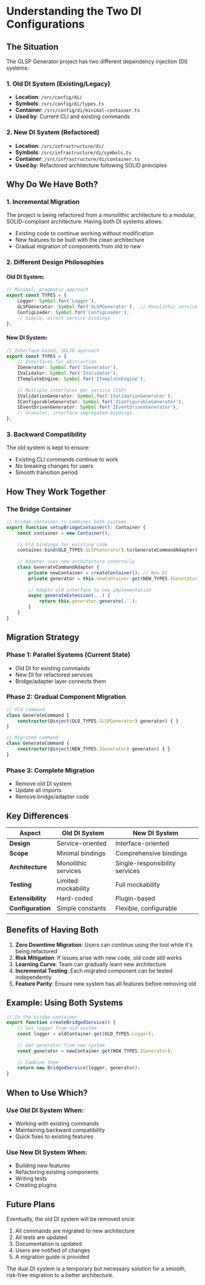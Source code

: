 # Understanding the Two DI Configurations

## The Situation

The GLSP Generator project has two different dependency injection (DI) systems:

### 1. **Old DI System** (Existing/Legacy)
- **Location**: `/src/config/di/`
- **Symbols**: `/src/config/di/types.ts`
- **Container**: `/src/config/di/minimal-container.ts`
- **Used by**: Current CLI and existing commands

### 2. **New DI System** (Refactored)
- **Location**: `/src/infrastructure/di/`
- **Symbols**: `/src/infrastructure/di/symbols.ts`
- **Container**: `/src/infrastructure/di/container.ts`
- **Used by**: Refactored architecture following SOLID principles

## Why Do We Have Both?

### 1. **Incremental Migration**
The project is being refactored from a monolithic architecture to a modular, SOLID-compliant architecture. Having both DI systems allows:
- Existing code to continue working without modification
- New features to be built with the clean architecture
- Gradual migration of components from old to new

### 2. **Different Design Philosophies**

#### Old DI System:
```typescript
// Minimal, pragmatic approach
export const TYPES = {
    Logger: Symbol.for('Logger'),
    GLSPGenerator: Symbol.for('GLSPGenerator'),  // Monolithic service
    ConfigLoader: Symbol.for('ConfigLoader'),
    // Simple, direct service bindings
};
```

#### New DI System:
```typescript
// Interface-based, SOLID approach
export const TYPES = {
    // Interfaces for abstraction
    IGenerator: Symbol.for('IGenerator'),
    IValidator: Symbol.for('IValidator'),
    ITemplateEngine: Symbol.for('ITemplateEngine'),
    
    // Multiple interfaces per service (ISP)
    IValidationGenerator: Symbol.for('IValidationGenerator'),
    IConfigurableGenerator: Symbol.for('IConfigurableGenerator'),
    IEventDrivenGenerator: Symbol.for('IEventDrivenGenerator'),
    // Granular, interface-segregated bindings
};
```

### 3. **Backward Compatibility**

The old system is kept to ensure:
- Existing CLI commands continue to work
- No breaking changes for users
- Smooth transition period

## How They Work Together

### The Bridge Container
```typescript
// bridge-container.ts combines both systems
export function setupBridgeContainer(): Container {
    const container = new Container();
    
    // Old bindings for existing code
    container.bind(OLD_TYPES.GLSPGenerator).to(GenerateCommandAdapter);
    
    // Adapter uses new architecture internally
    class GenerateCommandAdapter {
        private newContainer = createContainer(); // New DI
        private generator = this.newContainer.get(NEW_TYPES.IGenerator);
        
        // Adapts old interface to new implementation
        async generateExtension(...) {
            return this.generator.generate(...);
        }
    }
}
```

## Migration Strategy

### Phase 1: Parallel Systems (Current State)
- Old DI for existing commands
- New DI for refactored services
- Bridge/adapter layer connects them

### Phase 2: Gradual Component Migration
```typescript
// Old command
class GenerateCommand {
    constructor(@inject(OLD_TYPES.GLSPGenerator) generator) { }
}

// Migrated command
class GenerateCommand {
    constructor(@inject(NEW_TYPES.IGenerator) generator) { }
}
```

### Phase 3: Complete Migration
- Remove old DI system
- Update all imports
- Remove bridge/adapter code

## Key Differences

| Aspect | Old DI System | New DI System |
|--------|---------------|---------------|
| **Design** | Service-oriented | Interface-oriented |
| **Scope** | Minimal bindings | Comprehensive bindings |
| **Architecture** | Monolithic services | Single-responsibility services |
| **Testing** | Limited mockability | Full mockability |
| **Extensibility** | Hard-coded | Plugin-based |
| **Configuration** | Simple constants | Flexible, configurable |

## Benefits of Having Both

1. **Zero Downtime Migration**: Users can continue using the tool while it's being refactored
2. **Risk Mitigation**: If issues arise with new code, old code still works
3. **Learning Curve**: Team can gradually learn new architecture
4. **Incremental Testing**: Each migrated component can be tested independently
5. **Feature Parity**: Ensure new system has all features before removing old

## Example: Using Both Systems

```typescript
// In the bridge container
export function createBridgedService() {
    // Get logger from old system
    const logger = oldContainer.get(OLD_TYPES.Logger);
    
    // Get generator from new system
    const generator = newContainer.get(NEW_TYPES.IGenerator);
    
    // Combine them
    return new BridgedService(logger, generator);
}
```

## When to Use Which?

### Use Old DI System When:
- Working with existing commands
- Maintaining backward compatibility
- Quick fixes to existing features

### Use New DI System When:
- Building new features
- Refactoring existing components
- Writing tests
- Creating plugins

## Future Plans

Eventually, the old DI system will be removed once:
1. All commands are migrated to new architecture
2. All tests are updated
3. Documentation is updated
4. Users are notified of changes
5. A migration guide is provided

The dual DI system is a temporary but necessary solution for a smooth, risk-free migration to a better architecture.